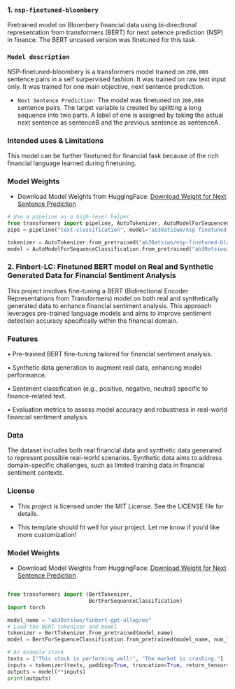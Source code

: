 ### 1. `nsp-finetuned-bloombery` 

Pretrained model on Bloombery financial data using bi-directional representation from transformers (BERT) for next setence prediction (NSP) in finance. The BERT uncased version was finetuned for this task. 


### `Model description`

NSP-finetuned-bloombery is a transformers model trained on `200,000` sentence pairs in a self surpervised fashion. It was trained on raw text input only. It was trained for one main objective, next sentence prediction. 

- `Next Sentence Prediction:` The model was finetuned on `200,000` sentence pairs. The target variable is created by splitting a long sequence into two parts. A label of one is assigned by taking the actual next sentence as sentenceB and the previous sentence as sentenceA. 


### Intended uses & Limitations

This model can be further finetuned for financial fask because of the rich financial language learned during finetuning. 

### Model Weights

- Download Model Weights from HuggingFace: [Download Weight for Next Sentence Prediction](https://huggingface.co/ab30atsiwo/nsp-finetuned-bloombery/tree/main)

```python
# Use a pipeline as a high-level helper
from transformers import pipeline, AutoTokenizer, AutoModelForSequenceClassification
pipe = pipeline("text-classification", model="ab30atsiwo/nsp-finetuned-bloombery")

tokenizer = AutoTokenizer.from_pretrained("ab30atsiwo/nsp-finetuned-bloombery")
model = AutoModelForSequenceClassification.from_pretrained("ab30atsiwo/nsp-finetuned-bloombery")
```




### 2. Finbert-LC: Finetuned BERT model on Real and Synthetic Generated Data for Financial Sentiment Analysis

This project involves fine-tuning a BERT (Bidirectional Encoder Representations from Transformers) model on both real and synthetically generated data to enhance financial sentiment analysis. This approach leverages pre-trained language models and aims to improve sentiment detection accuracy specifically within the financial domain.


### Features

•	Pre-trained BERT fine-tuning tailored for financial sentiment analysis.

•	Synthetic data generation to augment real data, enhancing model performance.

•	Sentiment classification (e.g., positive, negative, neutral) specific to finance-related text.

•	Evaluation metrics to assess model accuracy and robustness in real-world financial sentiment analysis.


### Data

The dataset includes both real financial data and synthetic data generated to represent possible real-world scenarios. Synthetic data aims to address domain-specific challenges, such as limited training data in financial sentiment contexts.


### License

- This project is licensed under the MIT License. See the LICENSE file for details.

- This template should fit well for your project. Let me know if you’d like more customization!


### Model Weights

- Download Model Weights from HuggingFace: [Download Weight for Next Sentence Prediction](https://huggingface.co/ab30atsiwo/finbert-gpt-allagree/tree/main)

```python

from transformers import (BertTokenizer, 
                          BertForSequenceClassification)
import torch

model_name = "ab30atsiwo/finbert-gpt-allagree"
# Load the BERT tokenizer and model
tokenizer = BertTokenizer.from_pretrained(model_name)
model = BertForSequenceClassification.from_pretrained(model_name, num_labels=3)  

# An example stock
texts = ["This stock is performing well!", "The market is crashing."]
inputs = tokenizer(texts, padding=True, truncation=True, return_tensors="pt")
outputs = model(**inputs)
print(outputs)
```
